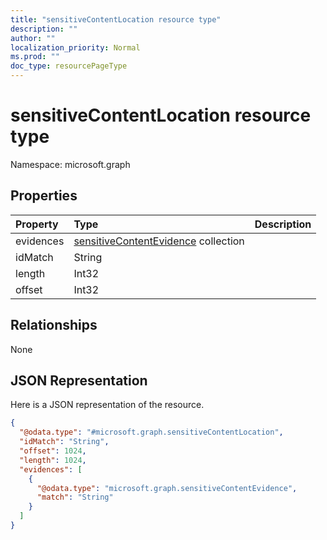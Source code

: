 ```yaml
---
title: "sensitiveContentLocation resource type"
description: ""
author: ""
localization_priority: Normal
ms.prod: ""
doc_type: resourcePageType
---
```


# sensitiveContentLocation resource type


Namespace: microsoft.graph



## Properties
|Property|Type|Description|
|:---|:---|:---|
|evidences|[sensitiveContentEvidence](../resources/sensitivecontentevidence.md) collection||
|idMatch|String||
|length|Int32||
|offset|Int32||

## Relationships
None

## JSON Representation
Here is a JSON representation of the resource.
<!-- {
  "blockType": "resource",
  "@odata.type": "microsoft.graph.sensitiveContentLocation"
}
-->
``` json
{
  "@odata.type": "#microsoft.graph.sensitiveContentLocation",
  "idMatch": "String",
  "offset": 1024,
  "length": 1024,
  "evidences": [
    {
      "@odata.type": "microsoft.graph.sensitiveContentEvidence",
      "match": "String"
    }
  ]
}
```

